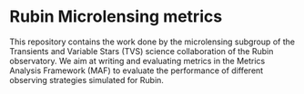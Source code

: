 # Rubin Microlensing metrics


This repository contains the work done by the microlensing subgroup of the Transients and Variable Stars (TVS) science collaboration of the Rubin observatory. We aim at writing and evaluating metrics in the Metrics Analysis Framework (MAF) to evaluate the performance of different observing strategies simulated for Rubin.
